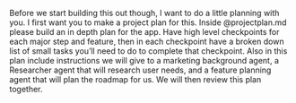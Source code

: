 Before we start building this out though, I want to do a little planning with you. I first want you to make a project plan for this. Inside @projectplan.md please build an in depth plan for the app. Have high level checkpoints for each major step and feature, then in each checkpoint have a broken down list of small tasks you’ll need to do to complete that checkpoint. Also in this plan include instructions we will give to a marketing background agent, a Researcher agent that will research user needs, and a feature planning agent that will plan the roadmap for us. We will then review this plan together.
